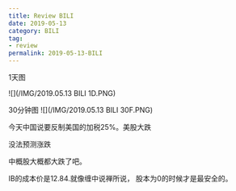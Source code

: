 ```yaml
---
title: Review BILI
date: 2019-05-13
category: BILI
tag:
- review
permalink: 2019-05-13-BILI
---
```

1天图

![](/IMG/2019.05.13 BILI 1D.PNG)

30分钟图
![](/IMG/2019.05.13 BILI 30F.PNG)

今天中国说要反制美国的加税25%。美股大跌

没法预测涨跌

中概股大概都大跌了吧。

IB的成本价是12.84.就像缠中说禅所说， 股本为0的时候才是最安全的。
